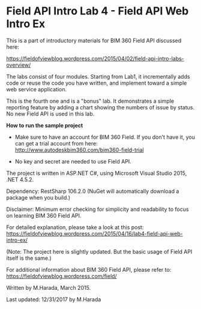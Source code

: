 # Field API Intro Lab 4 - Field API Web Intro Ex

This is a part of introductory materials for BIM 360 Field API discussed here:

https://fieldofviewblog.wordpress.com/2015/04/02/field-api-intro-labs-overview/

The labs consist of four modules. Starting from Lab1, it incrementally 
adds code or reuse the code you have written, and implement toward a simple web service application.

This is the fourth one and is a "bonus" lab. It demonstrates a simple reporting feature by adding a chart showing the numbers of issue by status. No new Field API is used in this lab.  


**How to run the sample project**

* Make sure to have an account for BIM 360 Field. If you don't have it, you can get a trial account from here: 
http://www.autodeskbim360.com/bim360-field-trial

* No key and secret are needed to use Field API. 

The project is written in ASP.NET C#, using Microsoft Visual Studio 2015, .NET 4.5.2.

Dependency: RestSharp 106.2.0 (NuGet will automatically download a package when you build.) 

Disclaimer: Minimum error checking for simplicity and readability to focus on learning BIM 360 Field API. 

For detailed explanation, please take a look at this post: 
https://fieldofviewblog.wordpress.com/2015/04/16/lab4-field-api-web-intro-ex/

(Note: The project here is slightly updated. But the basic usage of Field API itself is the same.) 

For additional information about BIM 360 Field API, please refer to:
https://fieldofviewblog.wordpress.com/field/

Written by M.Harada, March 2015. 

Last updated: 12/31/2017 by M.Harada 

